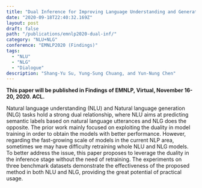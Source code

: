 ```yaml
---
title: "Dual Inference for Improving Language Understanding and Generation"
date: "2020-09-18T22:40:32.169Z"
layout: post
draft: false
path: "/publications/emnlp2020-dual-inf/"
category: "NLU+NLG"
conference: "EMNLP2020 (Findings)"
tags:
  - "NLU"
  - "NLG"
  - "Dialogue"
description: "Shang-Yu Su, Yung-Sung Chuang, and Yun-Nung Chen"
---
```



<b>This paper will be published in Findings of EMNLP, Virtual, November 16-20, 2020. ACL.</b>

Natural language understanding (NLU) and Natural language generation (NLG) tasks hold a strong dual relationship, where NLU aims at predicting semantic labels based on natural language utterances and NLG does the opposite.
The prior work mainly focused on exploiting the duality in model training in order to obtain the models with better performance.
However, regarding the fast-growing scale of models in the current NLP area, sometimes we may have difficulty retraining whole NLU and NLG models.
To better address the issue, this paper proposes to leverage the duality in the inference stage without the need of retraining.
The experiments on three benchmark datasets demonstrate the effectiveness of the proposed method in both NLU and NLG, providing the great potential of practical usage.